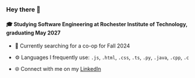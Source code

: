 ### Hey there 👋

#### 🎓 Studying Software Engineering at Rochester Institute of Technology, graduating May 2027

- 💼 Currently searching for a co-op for Fall 2024

- ⚙️ Languages I frequently use: `.js`, `.html`, `.css`, `.ts`, `.py`, `.java`, `.cpp`, `.c`

- 🌐 Connect with me on my [LinkedIn](https://www.linkedin.com/in/abhijaykheechee/)
